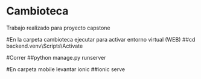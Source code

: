 # Cambioteca
Trabajo realizado para proyecto capstone


#En la carpeta cambioteca ejecutar para activar entorno virtual (WEB)
##cd backend\.venv\Scripts\Activate

#Correr 
##python manage.py runserver

#En carpeta mobile levantar ionic
##ionic serve
